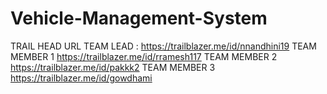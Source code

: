 # Vehicle-Management-System
TRAIL HEAD URL
TEAM LEAD :  https://trailblazer.me/id/nnandhini19
TEAM MEMBER 1 https://trailblazer.me/id/rramesh117
TEAM MEMBER 2 https://trailblazer.me/id/pakkk2
TEAM MEMBER 3 https://trailblazer.me/id/gowdhami
